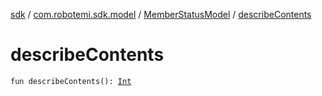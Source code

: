 [sdk](../../index.md) / [com.robotemi.sdk.model](../index.md) / [MemberStatusModel](index.md) / [describeContents](./describe-contents.md)

# describeContents

`fun describeContents(): `[`Int`](https://kotlinlang.org/api/latest/jvm/stdlib/kotlin/-int/index.html)